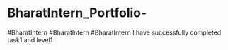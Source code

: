 # BharatIntern_Portfolio-
#BharatIntern #BharatIntern #BharatIntern I have successfully completed task1 and level1

